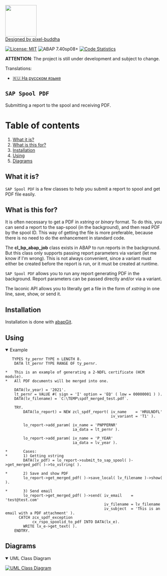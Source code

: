 <img src="https://github.com/victorizbitskiy/zspool_pdf/blob/main/logo/logo.svg" height="100px"/>\
<a href="https://www.flaticon.com/ru/authors/pixel-buddha">Designed by pixel-buddha</a>

[![License: MIT](https://img.shields.io/badge/License-MIT-yellow.svg)](https://github.com/victorizbitskiy/zspool_pdf/blob/main/LICENSE)
![ABAP 7.40sp08+](https://img.shields.io/badge/ABAP-7.40sp08+-brightgreen)
[![Code Statistics](https://img.shields.io/badge/CodeStatistics-abaplint-blue)](https://abaplint.app/stats/victorizbitskiy/zspool_pdf)

**ATTENTION**: The project is still under development and subject to change.

Translations:
- [:ru: На русском языке](https://github.com/victorizbitskiy/zspool_pdf/tree/main/translations/ru) 

## `SAP Spool PDF`

Submitting a report to the spool and receiving PDF.

# Table of contents
1. [What it is?](#what-it-is)
2. [What is this for?](#what-is-this-for)
3. [Installation](#installation)
4. [Using](#using)
5. [Diagrams](#diagrams)

## What it is?

`SAP Spool PDF` is a few classes to help you submit a report to spool and get PDF file easily.

## What is this for?

It is often necessary to get a PDF in *xstring* or *binary* format. To do this, you can send a report to the sap-spool (in the background), and then read PDF by the spool ID. This way of getting the file is more preferable, because there is no need to do the enhancement in standard code.

The **cl_bp_abap_job** class exists in ABAP to run reports in the background. But this class only supports passing report parameters via variant (let me know if I'm wrong).
This is not always convenient, since a variant must either be created before the report is run, or it must be created at runtime.  

`SAP Spool PDF` allows you to run any report generating PDF in the background. Report parameters can be passed directly and/or via a variant.  

The laconic API allows you to literally get a file in the form of *xstring* in one line, save, show, or send it.

## Installation

Installation is done with [abapGit](http://www.abapgit.org).

## Using

<details open>
<base target="_blank">
<summary>Example</summary>
   
```abap
   TYPES ty_pernr TYPE n LENGTH 8.
    DATA lt_pernr TYPE RANGE OF ty_pernr.

*   This is an example of generating a 2-NDFL certificate (HCM module).
*   All PDF documents will be merged into one.

    DATA(lv_year) = '2021'.
    lt_pernr = VALUE #( sign = 'I' option = 'EQ' ( low = 00000001 ) ).
    DATA(lv_filename) = `C:\TEMP\spdf_merged_test.pdf`.

    TRY.
        DATA(lo_report) = NEW zcl_spdf_report( iv_name    = 'HRULNDFL'
                                               iv_variant = 'T1' ).

        lo_report->add_param( iv_name = 'PNPPERNR'
                              ia_data = lt_pernr ).

        lo_report->add_param( iv_name = 'P_YEAR'
                              ia_data = lv_year ).

*       Cases:
*       1) Getting xstring
        DATA(lv_pdf) = lo_report->submit_to_sap_spool( )->get_merged_pdf( )->to_xstring( ).
        
*       2) Save and show PDF
        lo_report->get_merged_pdf( )->save_local( lv_filename )->show( ).
   
*       3) Send email
        lo_report->get_merged_pdf( )->send( iv_email    = 'test@test.com'
                                            iv_filename = lv_filename
                                            iv_subject  = 'This is an email with a PDF attachment' ).
      CATCH zcx_spdf_exception
            cx_rspo_spoolid_to_pdf INTO DATA(lx_e).
        WRITE lx_e->get_text( ).
    ENDTRY.
```
</details>

## Diagrams
<details open>
  <summary>UML Class Diagram</summary>
   <p><a target="_blank" rel="noopener noreferrer" href="https://github.com/victorizbitskiy/zspool_pdf/blob/main/docs/img/Class%20Diagram.svg"><img src="https://github.com/victorizbitskiy/zspool_pdf/blob/main/docs/img/Class%20Diagram.svg" alt="UML Class Diagram" style="max-width:100%;"></a></p>
</details>

